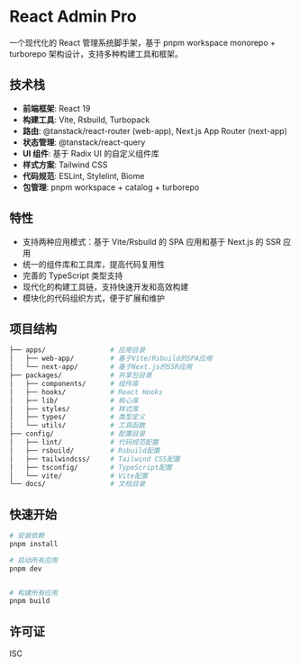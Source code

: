 # React Admin Pro

一个现代化的 React 管理系统脚手架，基于 pnpm workspace monorepo + turborepo 架构设计，支持多种构建工具和框架。

## 技术栈

- **前端框架**: React 19
- **构建工具**: Vite, Rsbuild, Turbopack
- **路由**: @tanstack/react-router (web-app), Next.js App Router (next-app)
- **状态管理**: @tanstack/react-query
- **UI 组件**: 基于 Radix UI 的自定义组件库
- **样式方案**: Tailwind CSS
- **代码规范**: ESLint, Stylelint, Biome
- **包管理**: pnpm workspace + catalog + turborepo

## 特性

- 支持两种应用模式：基于 Vite/Rsbuild 的 SPA 应用和基于 Next.js 的 SSR 应用
- 统一的组件库和工具库，提高代码复用性
- 完善的 TypeScript 类型支持
- 现代化的构建工具链，支持快速开发和高效构建
- 模块化的代码组织方式，便于扩展和维护

## 项目结构

```bash
├── apps/                # 应用目录
│   ├── web-app/         # 基于Vite/Rsbuild的SPA应用
│   └── next-app/        # 基于Next.js的SSR应用
├── packages/            # 共享包目录
│   ├── components/      # 组件库
│   ├── hooks/           # React Hooks
│   ├── lib/             # 核心库
│   ├── styles/          # 样式库
│   ├── types/           # 类型定义
│   └── utils/           # 工具函数
├── config/              # 配置目录
│   ├── lint/            # 代码规范配置
│   ├── rsbuild/         # Rsbuild配置
│   ├── tailwindcss/     # Tailwind CSS配置
│   ├── tsconfig/        # TypeScript配置
│   └── vite/            # Vite配置
└── docs/                # 文档目录
```

## 快速开始

```bash
# 安装依赖
pnpm install

# 启动所有应用
pnpm dev


# 构建所有应用
pnpm build
```

## 许可证

ISC
